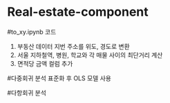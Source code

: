 # Real-estate-component

#to_xy.ipynb 코드
1. 부동산 데이터 지번 주소를 위도, 경도로 변환
2. 서울 지하철역, 병원, 학교와 각 매물 사이의 최단거리 계산
3. 면적당 금액 컬럼 추가

#다중회귀 분석
표준화 후 OLS 모델 사용

#다항회귀 분석